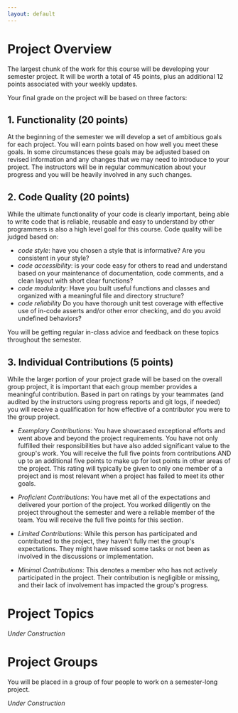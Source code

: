 ```yaml
---
layout: default
---
```


# Project Overview

The largest chunk of the work for this course will be developing your semester project.  It will be worth a total of 45 points, plus an additional 12 points associated with your weekly updates.

Your final grade on the project will be based on three factors:

## 1. Functionality (20 points)

At the beginning of the semester we will develop a set of ambitious goals for each project.  You will earn points based on how well you meet these goals. In some circumstances these goals may be adjusted based on revised information and any changes that we may need to introduce to your project.  The instructors will be in regular communication about your progress and you will be heavily involved in any such changes.

## 2. Code Quality (20 points)

While the ultimate functionality of your code is clearly important, being able to write code that is reliable, reusable and easy to understand by other programmers is also a high level goal for this course.  Code quality will be judged based on:
+ *code style*: have you chosen a style that is informative?  Are you consistent in your style?
+ *code accessibility*: is your code easy for others to read and understand based on your maintenance of documentation, code comments, and a clean layout with short clear functions?
+ *code modularity*: Have you built useful functions and classes and organized with a meaningful file and directory structure? 
+ *code reliability* Do you have thorough unit test coverage with effective use of in-code asserts and/or other error checking, and do you avoid undefined behaviors?

You will be getting regular in-class advice and feedback on these topics throughout the semester.


## 3. Individual Contributions (5 points)

While the larger portion of your project grade will be based on the overall group project, it is important that each group member provides a meaningful contribution.  Based in part on ratings by your teammates (and audited by the instructors using progress reports and git logs, if needed) you will receive a qualification for how effective of a contributor you were to the group project.

+ *Exemplary Contributions*: You have showcased exceptional efforts and went above and beyond the project requirements. You have not only fulfilled their responsibilities but have also added significant value to the group's work.  You will receive the full five points from contributions AND up to an additional five points to make up for lost points in other areas of the project.  This rating will typically be given to only one member of a project and is most relevant when a project has failed to meet its other goals.

+ *Proficient Contributions*: You have met all of the expectations and delivered your portion of the project.  You worked diligently on the project throughout the semester and were a reliable member of the team.  You will receive the full five points for this section.

+ *Limited Contributions*: While this person has participated and contributed to the project, they haven't fully met the group's expectations. They might have missed some tasks or not been as involved in the discussions or implementation.

+ *Minimal Contributions*: This denotes a member who has not actively participated in the project. Their contribution is negligible or missing, and their lack of involvement has impacted the group's progress.


# Project Topics

*Under Construction*

# Project Groups

You will be placed in a group of four people to work on a semester-long project.


*Under Construction*
